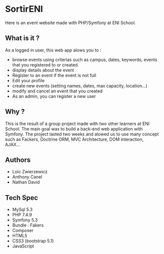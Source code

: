 # SortirENI
Here is an event website made with PHP/Symfony at ENI School.

## What is it ?
As a logged in user, this web app alows you to :
- browse events using criterias such as campus, dates, keywords, events that you registered to or created.
- display details about the event
- Register to an event if the event is not full
- Edit your profile
- create new events (setting names, dates, max capacity, location...)
- modify and cancel an event that you created
- As an admin, you can register a new user

## Why ? 
This is the result of a group project made with two other learners at ENI School. The main goal was to build a back-end web application with Symfony. 
The project lasted two weeks and alowed us to use many concept such as Fackers, Doctrine ORM, MVC Architecture, DOM interaction, AJAX...

## Authors
- Loïc Zwierzewicz
- Anthony Canel
- Nathan David

## Tech Spec
- MySql 5.3
- PHP 7.4.9
- Symfony 5.3
- Bundle : Fakers
- Composer
- HTML5
- CSS3 (bootstrap 5.1)
- JavaScript

